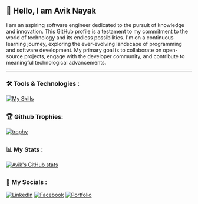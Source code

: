 ## 👋 Hello, I am Avik Nayak

I am an aspiring software engineer dedicated to the pursuit of knowledge and innovation. This GitHub profile is a testament to my commitment to the world of technology and its endless possibilities. I'm on a continuous learning journey, exploring the ever-evolving landscape of programming and software development. My primary goal is to collaborate on open-source projects, engage with the developer community, and contribute to meaningful technological advancements.

---

### 🛠️ Tools & Technologies :
[![My Skills](https://skillicons.dev/icons?i=cpp,html,css,js,react,redux,tailwind,sass,nodejs,expressjs,mongodb,git,github,md)](https://skillicons.dev)

##


### 🏆 Github Trophies:

[![trophy](https://github-profile-trophy.vercel.app/?username=AvikNayak22&theme=discord)](https://github.com/AvikNayak22/github-profile-trophy)

##


### 📊 My Stats :
[![Avik's GitHub stats](https://github-readme-stats.vercel.app/api?username=AvikNayak22&show_icons=true&theme=synthwave)](https://github.com/AvikNayak22/github-readme-stats)


##

### 📱 My Socials :

[![LinkedIn](https://img.shields.io/badge/LinkedIn-0077B5?style=for-the-badge&logo=linkedin&logoColor=white)](https://www.linkedin.com/in/avik-nayak-50b667222/)
[![Facebook](https://img.shields.io/badge/Facebook-%231877F2.svg?style=for-the-badge&logo=Facebook&logoColor=white)](https://www.facebook.com/profile.php?id=61552946880967)
[![Portfolio](https://img.shields.io/badge/website-000000?style=for-the-badge&logo=About.me&logoColor=white)](https://aviknayak.vercel.app/)




